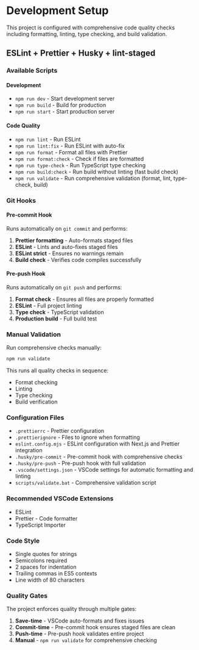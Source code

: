 # Development Setup

This project is configured with comprehensive code quality checks including formatting, linting, type checking, and build validation.

## ESLint + Prettier + Husky + lint-staged

### Available Scripts

#### Development

- `npm run dev` - Start development server
- `npm run build` - Build for production
- `npm run start` - Start production server

#### Code Quality

- `npm run lint` - Run ESLint
- `npm run lint:fix` - Run ESLint with auto-fix
- `npm run format` - Format all files with Prettier
- `npm run format:check` - Check if files are formatted
- `npm run type-check` - Run TypeScript type checking
- `npm run build:check` - Run build without linting (fast build check)
- `npm run validate` - Run comprehensive validation (format, lint, type-check, build)

### Git Hooks

#### Pre-commit Hook

Runs automatically on `git commit` and performs:

1. **Prettier formatting** - Auto-formats staged files
2. **ESLint** - Lints and auto-fixes staged files
3. **ESLint strict** - Ensures no warnings remain
4. **Build check** - Verifies code compiles successfully

#### Pre-push Hook

Runs automatically on `git push` and performs:

1. **Format check** - Ensures all files are properly formatted
2. **ESLint** - Full project linting
3. **Type check** - TypeScript validation
4. **Production build** - Full build test

### Manual Validation

Run comprehensive checks manually:

```bash
npm run validate
```

This runs all quality checks in sequence:

- Format checking
- Linting
- Type checking
- Build verification

### Configuration Files

- `.prettierrc` - Prettier configuration
- `.prettierignore` - Files to ignore when formatting
- `eslint.config.mjs` - ESLint configuration with Next.js and Prettier integration
- `.husky/pre-commit` - Pre-commit hook with comprehensive checks
- `.husky/pre-push` - Pre-push hook with full validation
- `.vscode/settings.json` - VSCode settings for automatic formatting and linting
- `scripts/validate.bat` - Comprehensive validation script

### Recommended VSCode Extensions

- ESLint
- Prettier - Code formatter
- TypeScript Importer

### Code Style

- Single quotes for strings
- Semicolons required
- 2 spaces for indentation
- Trailing commas in ES5 contexts
- Line width of 80 characters

### Quality Gates

The project enforces quality through multiple gates:

1. **Save-time** - VSCode auto-formats and fixes issues
2. **Commit-time** - Pre-commit hook ensures staged files are clean
3. **Push-time** - Pre-push hook validates entire project
4. **Manual** - `npm run validate` for comprehensive checking
